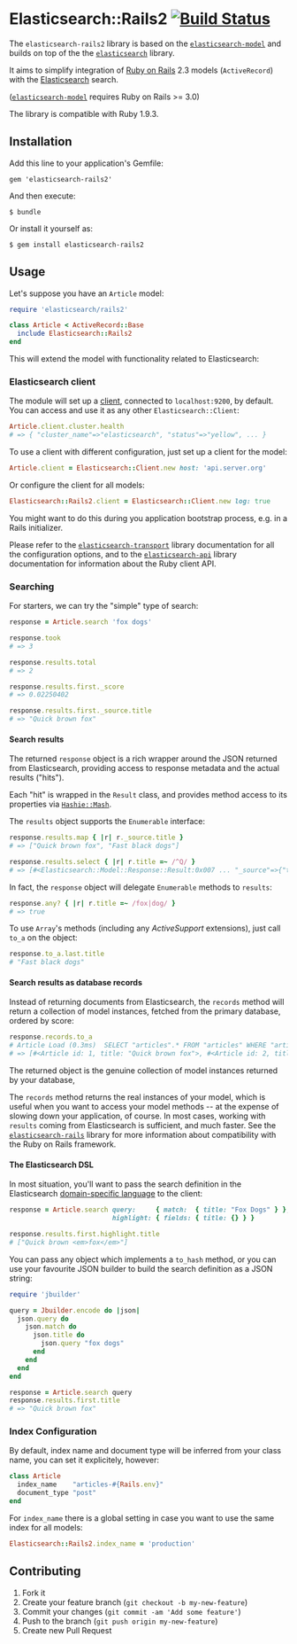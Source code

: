 # Elasticsearch::Rails2 [![Build Status](https://travis-ci.org/edgar/elasticsearch-rails2.png?branch=master)](https://travis-ci.org/edgar/elasticsearch-rails2)

The `elasticsearch-rails2` library is based on the
[`elasticsearch-model`](https://github.com/elasticsearch/elasticsearch-model) and builds on top of the
the [`elasticsearch`](https://github.com/elasticsearch/elasticsearch-ruby) library.

It aims to simplify integration of [Ruby on Rails](http://rubyonrails.org) 2.3 models (`ActiveRecord`)
with the [Elasticsearch](http://www.elasticsearch.org) search.

([`elasticsearch-model`](https://github.com/elasticsearch/elasticsearch-model) requires Ruby on Rails >= 3.0)

The library is compatible with Ruby 1.9.3.

## Installation

Add this line to your application's Gemfile:

    gem 'elasticsearch-rails2'

And then execute:

    $ bundle

Or install it yourself as:

    $ gem install elasticsearch-rails2

## Usage

Let's suppose you have an `Article` model:

```ruby
require 'elasticsearch/rails2'

class Article < ActiveRecord::Base
  include Elasticsearch::Rails2
end
```

This will extend the model with functionality related to Elasticsearch:

### Elasticsearch client

The module will set up a [client](https://github.com/elasticsearch/elasticsearch-ruby/tree/master/elasticsearch),
connected to `localhost:9200`, by default. You can access and use it as any other `Elasticsearch::Client`:

```ruby
Article.client.cluster.health
# => { "cluster_name"=>"elasticsearch", "status"=>"yellow", ... }
```

To use a client with different configuration, just set up a client for the model:

```ruby
Article.client = Elasticsearch::Client.new host: 'api.server.org'
```

Or configure the client for all models:

```ruby
Elasticsearch::Rails2.client = Elasticsearch::Client.new log: true
```

You might want to do this during you application bootstrap process, e.g. in a Rails initializer.

Please refer to the
[`elasticsearch-transport`](https://github.com/elasticsearch/elasticsearch-ruby/tree/master/elasticsearch-transport)
library documentation for all the configuration options, and to the
[`elasticsearch-api`](http://rubydoc.info/gems/elasticsearch-api) library documentation
for information about the Ruby client API.

### Searching

For starters, we can try the "simple" type of search:

```ruby
response = Article.search 'fox dogs'

response.took
# => 3

response.results.total
# => 2

response.results.first._score
# => 0.02250402

response.results.first._source.title
# => "Quick brown fox"
```

#### Search results

The returned `response` object is a rich wrapper around the JSON returned from Elasticsearch,
providing access to response metadata and the actual results ("hits").

Each "hit" is wrapped in the `Result` class, and provides method access
to its properties via [`Hashie::Mash`](http://github.com/intridea/hashie).

The `results` object supports the `Enumerable` interface:

```ruby
response.results.map { |r| r._source.title }
# => ["Quick brown fox", "Fast black dogs"]

response.results.select { |r| r.title =~ /^Q/ }
# => [#<Elasticsearch::Model::Response::Result:0x007 ... "_source"=>{"title"=>"Quick brown fox"}}>]
```

In fact, the `response` object will delegate `Enumerable` methods to `results`:

```ruby
response.any? { |r| r.title =~ /fox|dog/ }
# => true
```

To use `Array`'s methods (including any _ActiveSupport_ extensions), just call `to_a` on the object:

```ruby
response.to_a.last.title
# "Fast black dogs"
```

#### Search results as database records

Instead of returning documents from Elasticsearch, the `records` method will return a collection
of model instances, fetched from the primary database, ordered by score:

```ruby
response.records.to_a
# Article Load (0.3ms)  SELECT "articles".* FROM "articles" WHERE "articles"."id" IN (1, 2)
# => [#<Article id: 1, title: "Quick brown fox">, #<Article id: 2, title: "Fast black dogs">]
```

The returned object is the genuine collection of model instances returned by your database,

The `records` method returns the real instances of your model, which is useful when you want to access your
model methods -- at the expense of slowing down your application, of course.
In most cases, working with `results` coming from Elasticsearch is sufficient, and much faster. See the
[`elasticsearch-rails`](https://github.com/elasticsearch/elasticsearch-rails/tree/master/elasticsearch-rails)
library for more information about compatibility with the Ruby on Rails framework.

#### The Elasticsearch DSL

In most situation, you'll want to pass the search definition
in the Elasticsearch [domain-specific language](http://www.elasticsearch.org/guide/en/elasticsearch/reference/current/query-dsl.html) to the client:

```ruby
response = Article.search query:     { match:  { title: "Fox Dogs" } },
                          highlight: { fields: { title: {} } }

response.results.first.highlight.title
# ["Quick brown <em>fox</em>"]
```

You can pass any object which implements a `to_hash` method, or you can use your favourite JSON builder
to build the search definition as a JSON string:

```ruby
require 'jbuilder'

query = Jbuilder.encode do |json|
  json.query do
    json.match do
      json.title do
        json.query "fox dogs"
      end
    end
  end
end

response = Article.search query
response.results.first.title
# => "Quick brown fox"
```

### Index Configuration

By default, index name and document type will be inferred from your class name,
you can set it explicitely, however:

```ruby
class Article
  index_name    "articles-#{Rails.env}"
  document_type "post"
end
```

For `index_name` there is a global setting in case you want to use the same index for all models:

```ruby
Elasticsearch::Rails2.index_name = 'production'
```

## Contributing

1. Fork it
2. Create your feature branch (`git checkout -b my-new-feature`)
3. Commit your changes (`git commit -am 'Add some feature'`)
4. Push to the branch (`git push origin my-new-feature`)
5. Create new Pull Request

